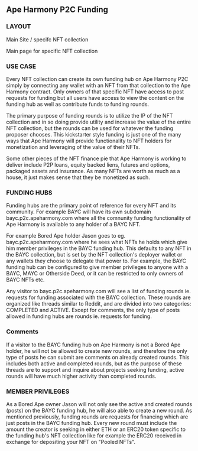 ## Ape Harmony P2C Funding

### LAYOUT

Main Site / specifc NFT collection

Main page for specific NFT collection

### USE CASE

Every NFT collection can create its own funding hub on Ape Harmony P2C simply by connecting any wallet with an NFT from that collection to the Ape Harmony contract. Only owners of that specific NFT have access to post requests for funding but all users have access to view the content on the funding hub as well as contribute funds to funding rounds. 

The primary purpose of funding rounds is to utilize the IP of the NFT collection and in so doing provide utility and increase the value of the entire NFT collection, but the rounds can be used for whatever the funding proposer chooses. This kickstarter style funding is just one of the many ways that Ape Harmony will provide functionality to NFT holders for monetization and leveraging of the value of their NFTs.

Some other pieces of the NFT finance pie that Ape Harmony is working to deliver include P2P loans, equity backed liens, futures and options, packaged assets and insurance. As many NFTs are worth as much as a house, it just makes sense that they be monetized as such.

### FUNDING HUBS

Funding hubs are the primary point of reference for every NFT and its community. For example BAYC will have its own subdomain bayc.p2c.apeharmony.com where all the comnunity funding functionality of Ape Harmony is available to any holder of a BAYC NFT.

For example Bored Ape holder Jason goes to eg. bayc.p2c.apeharmony.com where he sees what NFTs he holds which give him member privileges in the BAYC funding hub. This defaults to any NFT in the BAYC collection, but is set by the NFT collection's deployer wallet or any wallets they choose to delegate that power to. For example, the BAYC funding hub can be configured to give member privileges to anyone with a BAYC, MAYC or Otherside Deed, or it can be restricted to only owners of BAYC NFTs etc.

Any visitor to bayc.p2c.apeharmony.com will see a list of funding rounds ie. requests for funding associated with the BAYC collection. These rounds are organized like threads similar to Reddit, and are divided into two categories: COMPLETED and ACTIVE. Except for comments, the only type of posts allowed in funding hubs are rounds ie. requests for funding.

### Comments

If a visitor to the BAYC funding hub on Ape Harmony is not a Bored Ape holder, he will not be allowed to create new rounds, and therefore the only type of posts he can submit are comments on already created rounds. This includes both active and completed rounds, but as the purpose of these threads are to support and inquire about projects seeking funding, active rounds will have much higher activity than completed rounds.

### MEMBER PRIVILEGES

As a Bored Ape owner Jason will not only see the active and created rounds (posts) on the BAYC funding hub, he will also able to create a new round. As mentioned previously, funding rounds are requests for financing which are just posts in the BAYC funding hub. Every new round must include the amount the creator is seeking in either ETH or an ERC20 token specific to the funding hub's NFT collection like for example the ERC20 received in exchange for depositing your NFT on "Pooled NFTs".





















